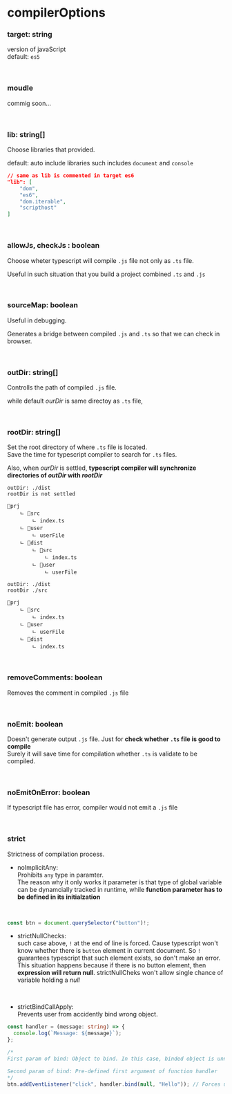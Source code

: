 # compilerOptions

### target: string

version of javaScript  
default: `es5`

<br/>

### moudle

commig soon...

<br/>

### lib: string[]

Choose libraries that provided.

default: auto include libraries such includes `document` and `console`

```json
// same as lib is commented in target es6
"lib": [
    "dom",
    "es6",
    "dom.iterable",
    "scripthost"
]
```

<br/>

### allowJs, checkJs : boolean

Choose wheter typescript will compile `.js` file not only as `.ts` file.

Useful in such situation that you build a project combined `.ts` and `.js`

<br/>

### sourceMap: boolean

Useful in debugging.

Generates a bridge between compiled `.js` and `.ts` so that we can check in browser.

<br/>

### outDir: string[]

Controlls the path of compiled `.js` file.

while default _ourDir_ is same directoy as `.ts` file,

<br/>

### rootDir: string[]

Set the root directory of where `.ts` file is located.  
Save the time for typescript compiler to search for `.ts` files.

Also, when _ourDir_ is settled, **typescript compiler will synchronize directories of _outDir_ with _rootDir_**

```
outDir: ./dist
rootDir is not settled

📂prj
    ㄴ 📂src
        ㄴ index.ts
    ㄴ 📂user
        ㄴ userFile
    ㄴ 📂dist
        ㄴ 📂src
            ㄴ index.ts
        ㄴ 📂user
            ㄴ userFile
```

```
outDir: ./dist
rootDir ./src

📂prj
    ㄴ 📂src
        ㄴ index.ts
    ㄴ 📂user
        ㄴ userFile
    ㄴ 📂dist
        ㄴ index.ts
```

<br/>

### removeComments: boolean

Removes the comment in compiled `.js` file

<br/>

### noEmit: boolean

Doesn't generate output `.js` file. Just for **check whether `.ts` file is good to compile**  
Surely it will save time for compilation whether `.ts` is validate to be compiled.

<br/>

### noEmitOnError: boolean

If typescript file has error, compiler would not emit a `.js` file

<br/>

### strict

Strictness of compilation process.

- noImplicitAny:  
  Prohibits `any` type in paramter.  
   The reason why it only works it parameter is that type of global variable can be dynamcially tracked in runtime, while **function parameter has to be defined in its initialzation**

<br/>

```ts
const btn = document.querySelector("button")!;
```

- strictNullChecks:  
  such case above, `!` at the end of line is forced. Cause typescript won't know whether there is `button` element in current document. So `!` guarantees typescript that such element exists, so don't make an error.  
  This situation happens because if there is no button element, then **expression will return null**. strictNullCheks won't allow single chance of variable holding a _null_

<br/>

- strictBindCallApply:  
  Prevents user from accidently bind wrong object.

```ts
const handler = (message: string) => {
  console.log(`Message: ${message}`);
};

/*
First param of bind: Object to bind. In this case, binded object is unnecessary so pass null.

Second param of bind: Pre-defined first argument of function handler
*/
btn.addEventListener("click", handler.bind(null, "Hello")); // Forces user to set second argument of bind function
```
